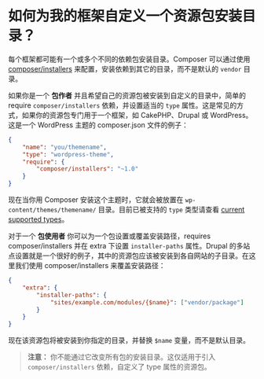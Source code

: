 # 如何为我的框架自定义一个资源包安装目录？

每个框架都可能有一个或多个不同的依赖包安装目录。Composer 可以通过使用 [composer/installers](https://github.com/composer/installers) 来配置，安装依赖到其它的目录，而不是默认的 `vendor` 目录。

如果你是一个 **包作者** 并且希望自己的资源包被安装到自定义的目录中，简单的 require `composer/installers` 依赖，并设置适当的 `type` 属性。这是常见的方式，如果你的资源包专门用于一个框架，如 CakePHP、Drupal 或 WordPress。这是一个 WordPress 主题的 composer.json 文件的例子：

```json
{
    "name": "you/themename",
    "type": "wordpress-theme",
    "require": {
        "composer/installers": "~1.0"
    }
}
```

现在当你用 Composer 安装这个主题时，它就会被放置在 `wp-content/themes/themename/` 目录。目前已被支持的 `type` 类型请查看 [current supported types](https://github.com/composer/installers#current-supported-types)。

对于一个 **包使用者** 你可以为一个包设置或覆盖安装路径，requires composer/installers 并在 extra 下设置 `installer-paths` 属性。Drupal 的多站点设置就是一个很好的例子，其中的资源包应该被安装到各自网站的子目录。在这里我们使用 composer/installers 来覆盖安装路径：

```json
{
    "extra": {
        "installer-paths": {
            "sites/example.com/modules/{$name}": ["vendor/package"]
        }
    }
}
```

现在该资源包将被安装到你指定的目录，并替换 `$name` 变量，而不是默认目录。

> **注意：** 你不能通过它改变所有包的安装目录。这仅适用于引入 `composer/installers` 依赖，自定义了 type 属性的资源包。
